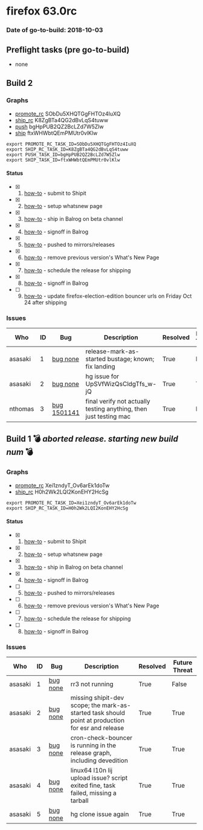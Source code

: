 # firefox 63.0rc

### Date of go-to-build: 2018-10-03

## Preflight tasks (pre go-to-build)
- none

## Build 2  

### Graphs
* [promote_rc](https://tools.taskcluster.net/push-inspector/#/SObDu5XHQTGgFHTOz4IuXQ) SObDu5XHQTGgFHTOz4IuXQ
* [ship_rc](https://tools.taskcluster.net/push-inspector/#/K8ZgBTa4QG2dBvLqS4tuww) K8ZgBTa4QG2dBvLqS4tuww
* [push](https://tools.taskcluster.net/push-inspector/#/bgHpPUB2QZ2BcLZd7W5Zlw) bgHpPUB2QZ2BcLZd7W5Zlw
* [ship](https://tools.taskcluster.net/push-inspector/#/ftxWHWbtQEmPMUtr0vlKlw) ftxWHWbtQEmPMUtr0vlKlw
```
export PROMOTE_RC_TASK_ID=SObDu5XHQTGgFHTOz4IuXQ
export SHIP_RC_TASK_ID=K8ZgBTa4QG2dBvLqS4tuww
export PUSH_TASK_ID=bgHpPUB2QZ2BcLZd7W5Zlw
export SHIP_TASK_ID=ftxWHWbtQEmPMUtr0vlKlw
```


#### Status
- [x] 1.  [how-to](https://wiki.mozilla.org/Release:Release_Automation_on_Mercurial:Starting_a_Release#Submit_to_Ship_It)  - submit to Shipit
- [x] 2.  [how-to](https://github.com/mozilla-releng/releasewarrior-2.0/blob/master/docs/release-promotion/desktop/howto-rc.md#wnp)  - setup whatsnew page
- [x] 3.  [how-to](https://github.com/mozilla-releng/releasewarrior-2.0/blob/master/docs/release-promotion/desktop/howto-rc.md#ship-rc)  - ship in Balrog on beta channel
- [x] 4.  [how-to](https://github.com/mozilla-releng/releasewarrior-2.0/blob/master/docs/release-promotion/desktop/howto-rc.md#obtain-sign-offs-for-changes)  - signoff in Balrog
- [x] 5.  [how-to](https://github.com/mozilla-releng/releasewarrior-2.0/blob/master/docs/release-promotion/desktop/howto-rc.md#push)  - pushed to mirrors/releases
- [x] 6.  [how-to](https://github.com/mozilla-releng/releasewarrior-2.0/blob/master/docs/release-promotion/desktop/howto-rc.md#remove-wnp)  - remove previous version's What's New Page
- [x] 7.  [how-to](https://github.com/mozilla-releng/releasewarrior-2.0/blob/master/docs/release-promotion/desktop/howto-rc.md#ship)  - schedule the release for shipping
- [x] 8.  [how-to](https://github.com/mozilla-releng/releasewarrior-2.0/blob/master/docs/release-promotion/desktop/howto-rc.md#obtain-sign-offs-for-changes)  - signoff in Balrog
- [ ] 9.  [how-to](https://bugzilla.mozilla.org/show_bug.cgi?id=1495844#c7)  - update firefox-election-edition bouncer urls on Friday Oct 24 after shipping

### Issues
| Who                 | ID               | Bug                                                                 | Description                | Resolved                | Future Threat                |
| ------------------- | ---------------- | ------------------------------------------------------------------- | -------------------------- | ----------------------- | ---------------------------- |
| asasaki  | 1 | [bug none](https://bugzil.la/none)        | release-mark-as-started bustage; known; fix landing | True | False |
| asasaki  | 2 | [bug none](https://bugzil.la/none)        | hg issue for UpSVfWizQsCldgTfs_w-jQ | True | True |
| nthomas  | 3 | [bug 1501141](https://bugzil.la/1501141)        | final verify not actually testing anything, then just testing mac | True | False |

## Build 1  :bomb: _aborted release. starting new build num_ :bomb: 

### Graphs
* [promote_rc](https://tools.taskcluster.net/push-inspector/#/Xei1zndyT_Ov6arEk1doTw) Xei1zndyT_Ov6arEk1doTw
* [ship_rc](https://tools.taskcluster.net/push-inspector/#/H0h2Wk2LQI2KonEHY2HcSg) H0h2Wk2LQI2KonEHY2HcSg
```
export PROMOTE_RC_TASK_ID=Xei1zndyT_Ov6arEk1doTw
export SHIP_RC_TASK_ID=H0h2Wk2LQI2KonEHY2HcSg
```


#### Status
- [x] 1.  [how-to](https://wiki.mozilla.org/Release:Release_Automation_on_Mercurial:Starting_a_Release#Submit_to_Ship_It)  - submit to Shipit
- [x] 2.  [how-to](https://github.com/mozilla-releng/releasewarrior-2.0/blob/master/docs/release-promotion/desktop/howto-rc.md#wnp)  - setup whatsnew page
- [x] 3.  [how-to](https://github.com/mozilla-releng/releasewarrior-2.0/blob/master/docs/release-promotion/desktop/howto-rc.md#ship-rc)  - ship in Balrog on beta channel
- [x] 4.  [how-to](https://github.com/mozilla-releng/releasewarrior-2.0/blob/master/docs/release-promotion/desktop/howto-rc.md#obtain-sign-offs-for-changes)  - signoff in Balrog
- [ ] 5.  [how-to](https://github.com/mozilla-releng/releasewarrior-2.0/blob/master/docs/release-promotion/desktop/howto-rc.md#push)  - pushed to mirrors/releases
- [ ] 6.  [how-to](https://github.com/mozilla-releng/releasewarrior-2.0/blob/master/docs/release-promotion/desktop/howto-rc.md#remove-wnp)  - remove previous version's What's New Page
- [ ] 7.  [how-to](https://github.com/mozilla-releng/releasewarrior-2.0/blob/master/docs/release-promotion/desktop/howto-rc.md#ship)  - schedule the release for shipping
- [ ] 8.  [how-to](https://github.com/mozilla-releng/releasewarrior-2.0/blob/master/docs/release-promotion/desktop/howto-rc.md#obtain-sign-offs-for-changes)  - signoff in Balrog

### Issues
| Who                 | ID               | Bug                                                                 | Description                | Resolved                | Future Threat                |
| ------------------- | ---------------- | ------------------------------------------------------------------- | -------------------------- | ----------------------- | ---------------------------- |
| asasaki  | 1 | [bug none](https://bugzil.la/none)        | rr3 not running | True | False |
| asasaki  | 2 | [bug none](https://bugzil.la/none)        | missing shipit-dev scope; the mark-as-started task should point at production for esr and release | True | True |
| asasaki  | 3 | [bug none](https://bugzil.la/none)        | cron-check-bouncer is running in the release graph, including devedition | True | True |
| asasaki  | 4 | [bug none](https://bugzil.la/none)        | linux64 l10n lij upload issue? script exited fine, task failed, missing a tarball | True | True |
| asasaki  | 5 | [bug none](https://bugzil.la/none)        | hg clone issue again | True | True |

